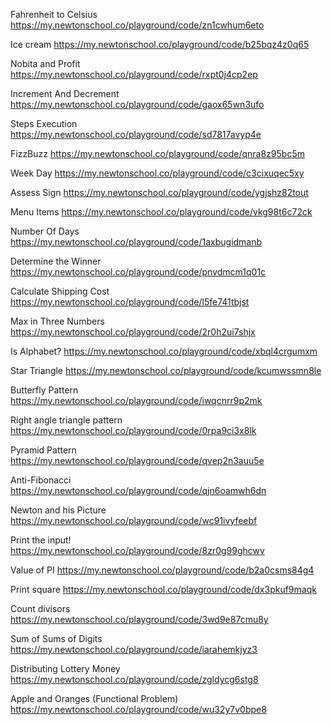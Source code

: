 Fahrenheit to Celsius        https://my.newtonschool.co/playground/code/zn1cwhum6eto

Ice cream                    https://my.newtonschool.co/playground/code/b25bqz4z0q65

Nobita and Profit            https://my.newtonschool.co/playground/code/rxpt0j4cp2ep



Increment And Decrement      https://my.newtonschool.co/playground/code/gaox65wn3ufo

Steps Execution              https://my.newtonschool.co/playground/code/sd7817avyp4e



FizzBuzz                     https://my.newtonschool.co/playground/code/qnra8z95bc5m

Week Day                     https://my.newtonschool.co/playground/code/c3cixuqec5xy

Assess Sign                  https://my.newtonschool.co/playground/code/ygjshz82tout

Menu Items                   https://my.newtonschool.co/playground/code/vkg98t6c72ck



Number Of Days               https://my.newtonschool.co/playground/code/1axbugidmanb

Determine the Winner         https://my.newtonschool.co/playground/code/pnvdmcm1q01c

Calculate Shipping Cost      https://my.newtonschool.co/playground/code/l5fe741tbjst



Max in Three Numbers         https://my.newtonschool.co/playground/code/2r0h2ui7shjx



Is Alphabet?                 https://my.newtonschool.co/playground/code/xbql4crgumxm



Star Triangle                https://my.newtonschool.co/playground/code/kcumwssmn8le

Butterfly Pattern            https://my.newtonschool.co/playground/code/iwqcnrr9p2mk



Right angle triangle pattern              https://my.newtonschool.co/playground/code/0rpa9ci3x8lk

Pyramid Pattern                           https://my.newtonschool.co/playground/code/qvep2n3auu5e

Anti-Fibonacci                            https://my.newtonschool.co/playground/code/qjn6oamwh6dn

Newton and his Picture                    https://my.newtonschool.co/playground/code/wc91ivyfeebf



Print the input!                          https://my.newtonschool.co/playground/code/8zr0g99ghcwv

Value of PI                               https://my.newtonschool.co/playground/code/b2a0csms84g4



Print square                              https://my.newtonschool.co/playground/code/dx3pkuf9maqk



Count divisors                            https://my.newtonschool.co/playground/code/3wd9e87cmu8y

Sum of Sums of Digits                     https://my.newtonschool.co/playground/code/iarahemkjyz3



Distributing Lottery Money                https://my.newtonschool.co/playground/code/zgldycg6stg8

Apple and Oranges (Functional Problem)    https://my.newtonschool.co/playground/code/wu32y7v0bpe8





